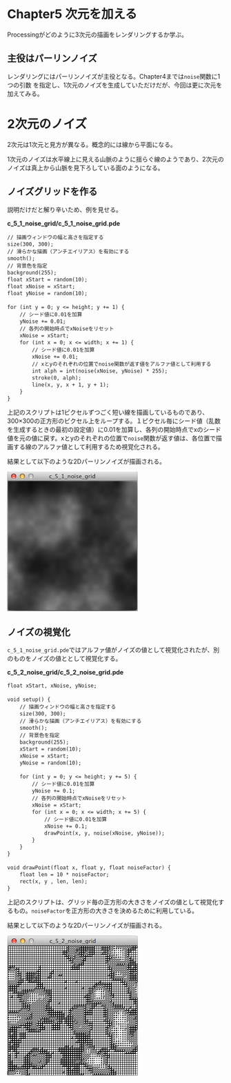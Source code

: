 # Chapter5 次元を加える
Processingがどのように3次元の描画をレンダリングするか学ぶ。

## 主役はパーリンノイズ
レンダリングにはパーリンノイズが主役となる。Chapter4までは`noise`関数に1つの引数
を指定し、1次元のノイズを生成していただけだが、今回は更に次元を加えてみる。

# 2次元のノイズ
2次元は1次元と見方が異なる。概念的には線から平面になる。

1次元のノイズは水平線上に見える山脈のように揺らぐ線のようであり、2次元のノイズは真上から山脈を見下ろしている面のようになる。

## ノイズグリッドを作る
説明だけだと解り辛いため、例を見せる。

**c_5_1_noise_grid/c_5_1_noise_grid.pde**

```processing
// 描画ウィンドウの幅と高さを指定する
size(300, 300);
// 滑らかな描画（アンチエイリアス）を有効にする
smooth();
// 背景色を指定
background(255);
float xStart = random(10);
float xNoise = xStart;
float yNoise = random(10);

for (int y = 0; y <= height; y += 1) {
    // シード値に0.01を加算
    yNoise += 0.01;
    // 各列の開始時点でxNoiseをリセット
    xNoise = xStart;
    for (int x = 0; x <= width; x += 1) {
        // シード値に0.01を加算
        xNoise += 0.01;
        // xとyのそれぞれの位置でnoise関数が返す値をアルファ値として利用する
        int alph = int(noise(xNoise, yNoise) * 255);
        stroke(0, alph);
        line(x, y, x + 1, y + 1);
    }   
}
```

上記のスクリプトは1ピクセルずつごく短い線を描画しているものであり、300×300の正方形のピクセル上をループする。１ピクセル毎にシード値（乱数を生成するときの最初の設定値）に0.01を加算し、各列の開始時点でxのシード値を元の値に戻す。xとyのそれぞれの位置で`noise`関数が返す値は、各位置で描画する線のアルファ値として利用するため視覚化される。

結果として以下のような2Dパーリンノイズが描画される。

<img src="../README_resources/chapter_5/c_5_1_noise_grid.jpg" width="303">

## ノイズの視覚化
`c_5_1_noise_grid.pde`ではアルファ値がノイズの値として視覚化されたが、別のものをノイズの値ととして視覚化する。

**c_5_2_noise_grid/c_5_2_noise_grid.pde**

```processing
float xStart, xNoise, yNoise;

void setup() {
    // 描画ウィンドウの幅と高さを指定する
    size(300, 300);
    // 滑らかな描画（アンチエイリアス）を有効にする
    smooth();
    // 背景色を指定
    background(255);
    xStart = random(10);
    xNoise = xStart;
    yNoise = random(10);

    for (int y = 0; y <= height; y += 5) {
        // シード値に0.01を加算
        yNoise += 0.1;
        // 各列の開始時点でxNoiseをリセット
        xNoise = xStart;
        for (int x = 0; x <= width; x += 5) {
            // シード値に0.01を加算
            xNoise += 0.1;
            drawPoint(x, y, noise(xNoise, yNoise));
        }   
    }
}

void drawPoint(float x, float y, float noiseFactor) {
    float len = 10 * noiseFactor;
    rect(x, y , len, len);
}
```

上記のスクリプトは、グリッド毎の正方形の大きさをノイズの値として視覚化するもの。`noiseFactor`を正方形の大きさを決めるために利用している。

結果として以下のような2Dパーリンノイズが描画される。

<img src="../README_resources/chapter_5/c_5_2_noise_grid.jpg" width="303">

